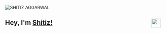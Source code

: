 ![SHITIZ AGGARWAL](https://user-images.githubusercontent.com/53532851/105373186-69e71380-5c2c-11eb-9760-8e6ebb3d74c0.gif)

## Hey, I'm [Shitiz!](https://shitiz-aggarwal.netlify.app/)  <a href="https://www.linkedin.com/in/shitiz-aggarwal-920b411a6/"> <img align="right" width="30px" src="https://cdn.jsdelivr.net/npm/simple-icons@v3/icons/linkedin.svg"  />
